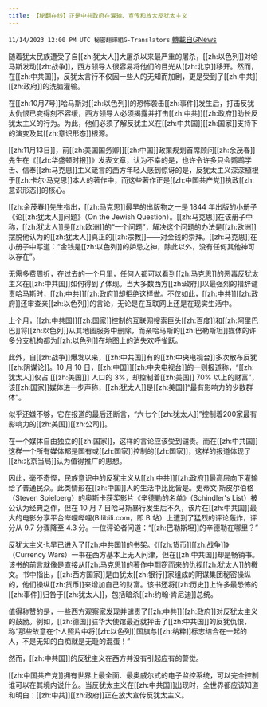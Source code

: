 ```yaml
---
title: 【秘翻在线】正是中共政府在灌输、宣传和放大反犹太主义
---
```

`11/14/2023 12:00 PM UTC 秘密翻譯組G-Translators` [轉載自GNews](https://gnews.org/articles/1974920)

随着犹太民族遭受了自[[zh:犹太人]]大屠杀以来最严重的屠杀，[[zh:以色列]]对哈马斯发动[[zh:战争]]，西方领导人很容易将他们的目光从[[zh:北京]]移开。然而，在[[zh:中共国]]，反犹太言行不仅因一些人的无知而加剧，更是受到了[[zh:中共]][[zh:政府]]的洗脑灌输。

在[[zh:10月7号]]哈马斯对[[zh:以色列]]的恐怖袭击[[zh:事件]]发生后，打击反犹太仇恨已变得刻不容缓，西方领导人必须揭露并打击[[zh:中共]][[zh:政府]]助长反犹太主义的行为。为此，他们必须了解反犹主义在[[zh:中共国]][[zh:国家]]支持下的演变及其[[zh:意识形态]]根源。

[[zh:11月13日]]，前[[zh:美国国务卿]][[zh:中国]]政策规划首席顾问[[zh:余茂春]]先生在《[[zh:华盛顿时报]]》发表文章，认为不幸的是，也许令许多只会鹦鹉学舌、信奉[[zh:马克思]]主义箴言的西方年轻人感到惊讶的是，反犹太主义深深植根于[[zh:卡尔·马克思]]本人的著作中，而这些著作正是[[zh:中国共产党]]执政[[zh:意识形态]]的核心。

[[zh:余茂春]]先生指出，[[zh:马克思]]最早的出版物之一是 1844 年出版的小册子《论[[zh:犹太人]]问题》（On the Jewish Question）。[[zh:马克思]]在该册子中称，[[zh:犹太人]]是[[zh:欧洲]]的“一个问题”，解决这个问题的办法是[[zh:欧洲]]摆脱他认为的[[zh:犹太人]]真正的[[zh:宗教]]——对金钱的崇拜。[[zh:马克思]]在小册子中写道：“金钱是[[zh:以色列]]的妒忌之神，除此以外，没有任何其他神可以存在”。

无需多费周折，在过去的一个月里，任何人都可以看到[[zh:马克思]]的恶毒反犹太主义在[[zh:中共国]]如何得到了体现。当大多数西方[[zh:政府]]以最强烈的措辞谴责哈马斯时，[[zh:中共]][[zh:政府]]却拒绝这样做。不仅如此，[[zh:中共]][[zh:政府]]还审查亲[[zh:以色列]]的言论，无论是在互联网上还是在现实生活中。

上个月，[[zh:中共国]][[zh:国家]]控制的互联网搜索巨头[[zh:百度]]和[[zh:阿里巴巴]]将[[zh:以色列]]从其地图服务中删除，而亲哈马斯的[[zh:巴勒斯坦]]媒体的许多分支机构都为[[zh:以色列]]在地图上的消失欢呼雀跃。

此外，自[[zh:战争]]爆发以来，[[zh:中共国]]有的[[zh:中央电视台]]多次散布反犹[[zh:阴谋论]]。10 月 10 日，[[zh:中国]][[zh:中央电视台]]的一则报道称，“[[zh:犹太人]]仅占 \[[[zh:美国]]\] 人口的 3%，却控制着[[zh:美国]] 70% 以上的财富”，该[[zh:国家]]媒体进一步声称，[[zh:犹太人]]是[[zh:美国]]“最有影响力的少数群体”。

似乎还嫌不够，它在报道的最后还断言，“六七个[[zh:犹太人]]”控制着200家最有影响力的[[zh:美国]][[zh:公司]]。

在一个媒体自由独立的[[zh:国家]]，这样的言论应该受到谴责。而在[[zh:中共国]]这样一个所有媒体都是国有或[[zh:国家]]控制的[[zh:国家]]，这样的报道体现了[[zh:北京当局]]认为值得推广的思想。

因此，毫不奇怪，民族意识中的反犹主义从[[zh:中共]][[zh:政府]]最高层向下灌输给了普通民众。此类情形在[[zh:中国]]人的生活中比比皆是。史蒂文·斯皮尔伯格（Steven Spielberg）的奥斯卡获奖影片《辛德勒的名单》（Schindler's List）被公认为经典之作，但在 10 月 7 日哈马斯暴行发生后不久，该片在[[zh:中共国]]最大的电影分享平台哔哩哔哩(Bilibili.com，即 B 站）上遭到了猛烈的评论轰炸，评分从 9.7 分骤降至 4.3 分。一位评论者问道：“[[zh:巴勒斯坦]]的辛德勒在哪里？”

反犹太主义也早已进入了[[zh:中共国]]的书架。《[[zh:货币]][[zh:战争]]》（Currency Wars）一书在西方基本上无人问津，但在[[zh:中共国]]却是畅销书。该书的前言就像是直接从[[zh:马克思]]的著作中剽窃而来的仇视[[zh:犹太人]]的檄文。书中指出，[[zh:西方国家]]是由犹太[[zh:银行]]家组成的阴谋集团秘密操纵的，他们操纵[[zh:货币]]来增加自己的财富。该书还将[[zh:历史]]上许多最恐怖的[[zh:事件]]归咎于[[zh:犹太人]]，包括暗杀[[zh:约翰·肯尼迪]]总统。

值得称赞的是，一些西方观察家发现并谴责了[[zh:中共]][[zh:政府]]对反犹太主义的鼓励。例如，[[zh:德国]]驻华大使馆最近就抨击了[[zh:中共国]]的反犹仇恨，称“那些故意在个人照片中将[[zh:以色列]]国旗与[[zh:纳粹]]标志结合在一起的人，不是无知的白痴就是无耻的混蛋！”

然而，[[zh:中共国]]的反犹主义在西方并没有引起应有的警觉。

[[zh:中国共产党]]拥有世界上最全面、最奥威尔式的电子监控系统，可以完全控制谁可以在其境内说什么。当反犹太主义在[[zh:中共国]]出现时，全世界都应该知道和明白：[[zh:中共]][[zh:政府]]正在放大宣传反犹太主义。
